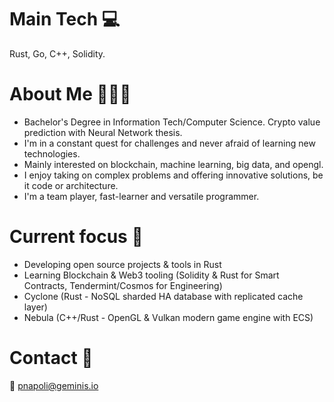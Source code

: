 # Main Tech 💻

Rust, Go, C++, Solidity.

# About Me 🧔🏻‍♂️

- Bachelor's Degree in Information Tech/Computer Science. Crypto value prediction with Neural Network thesis.
- I'm in a constant quest for challenges and never afraid of learning new technologies. 
- Mainly interested on blockchain, machine learning, big data, and opengl. 
- I enjoy taking on complex problems and offering innovative solutions, be it code or architecture. 
- I'm a team player, fast-learner and versatile programmer.

# Current focus 🚀

- Developing open source projects & tools in Rust
- Learning Blockchain & Web3 tooling (Solidity & Rust for Smart Contracts, Tendermint/Cosmos for Engineering)
- Cyclone (Rust - NoSQL sharded HA database with replicated cache layer)
- Nebula (C++/Rust - OpenGL & Vulkan modern game engine with ECS)

# Contact 📧

📧 pnapoli@geminis.io
